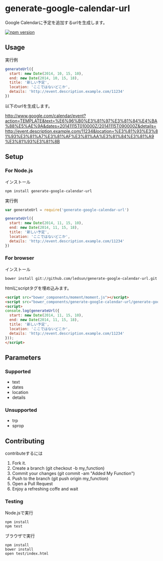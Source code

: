 # generate-google-calendar-url

Google Calendarに予定を追加するurlを生成します。

[![npm version](https://badge.fury.io/js/generate-google-calendar-url.svg)](http://badge.fury.io/js/generate-google-calendar-url)

## Usage
実行例
```js
generateUrl({
  start: new Date(2014, 10, 15, 10),
  end: new Date(2014, 10, 15, 18),
  title: '新しい予定',
  location: 'ここではないどこか',
  details: 'http://event.description.example.com/11234'
})
```
以下のurlを生成します。

http://www.google.com/calendar/event?action=TEMPLATE&text=%E6%96%B0%E3%81%97%E3%81%84%E4%BA%88%E5%AE%9A&dates=20141115T010000Z/20141115T090000Z&details=http://event.description.example.com/11234&location=%E3%81%93%E3%81%93%E3%81%A7%E3%81%AF%E3%81%AA%E3%81%84%E3%81%A9%E3%81%93%E3%81%8B

## Setup

### For Node.js
インストール
```
npm install generate-google-calendar-url
```

実行例
```js
var generateUrl = require('generate-google-calendar-url')

generateUrl({
  start: new Date(2014, 11, 15, 10),
  end: new Date(2014, 11, 15, 18),
  title: '新しい予定',
  location: 'ここではないどこか',
  details: 'http://event.description.example.com/11234'
})
```

### For browser
インストール
```
bower install git://github.com/ledsun/generate-google-calendar-url.git
```

htmlにscriptタグを埋め込みます。
```html
<script src="bower_components/moment/moment.js"></script>
<script src="bower_components/generate-google-calendar-url/generate-google-calendar-url.js"></script>
<script>
console.log(generateUrl({
  start: new Date(2014, 11, 15, 10),
  end: new Date(2014, 11, 15, 18),
  title: '新しい予定',
  location: 'ここではないどこか',
  details: 'http://event.description.example.com/11234'
}));
</script>
```

## Parameters
### Supported
- text
- dates
- location
- details

### Unsupported
- trp
- sprop


## Contributing

contributeするには

1. Fork it.
1. Create a branch (git checkout -b my_function)
1. Commit your changes (git commit -am "Added My Function")
1. Push to the branch (git push origin my_function)
1. Open a Pull Request
1. Enjoy a refreshing coffe and wait

### Testing
Node.jsで実行
```
npm install
npm test
```

ブラウザで実行
```
npm install
bower install
open test/index.html
```
